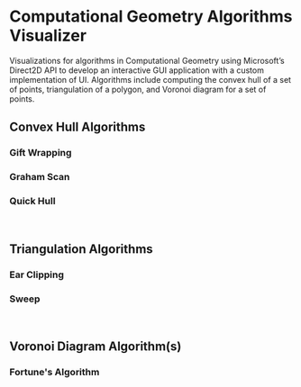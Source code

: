 # Computational Geometry Algorithms Visualizer
Visualizations for algorithms in Computational Geometry using Microsoft’s Direct2D API to develop an interactive GUI application with a custom implementation of UI.  Algorithms include computing the convex hull of a set of points, triangulation of a polygon, and Voronoi diagram for a set of points.

## Convex Hull Algorithms
### Gift Wrapping
### Graham Scan
### Quick Hull
<br />

## Triangulation Algorithms
### Ear Clipping
### Sweep
<br />

## Voronoi Diagram Algorithm(s)
### Fortune's Algorithm

